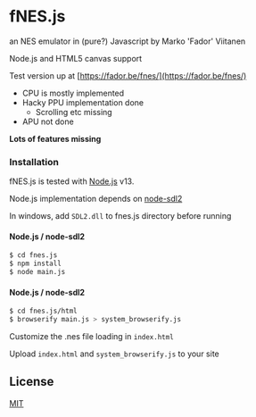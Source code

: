# fNES.js
an NES emulator in (pure?) Javascript by Marko 'Fador' Viitanen

Node.js and HTML5 canvas support

Test version up at [https://fador.be/fnes/](https://fador.be/fnes/)

- CPU is mostly implemented
- Hacky PPU implementation done
  - Scrolling etc missing
- APU not done

**Lots of features missing**

### Installation

fNES.js is tested with [Node.js](https://nodejs.org/) v13.

Node.js implementation depends on [node-sdl2](https://github.com/fador/node-sdl2)

In windows, add `SDL2.dll` to fnes.js directory before running

#### Node.js / node-sdl2
```sh
$ cd fnes.js
$ npm install
$ node main.js
```

#### Node.js / node-sdl2
```sh
$ cd fnes.js/html
$ browserify main.js > system_browserify.js
```
Customize the .nes file loading in `index.html`

Upload `index.html` and `system_browserify.js` to your site

License
----

[MIT](LICENSE)

